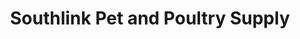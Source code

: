 ---
title: "Southlink Pet and Poultry Supply"
url: /las-pinas/southlink-pet-and-poultry-supply/
shop: Tiere
---